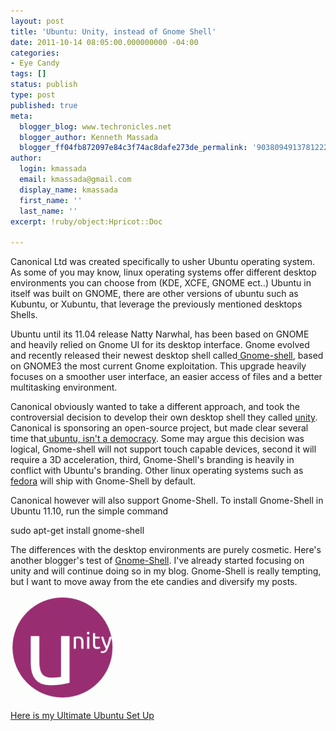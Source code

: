 ```yaml
---
layout: post
title: 'Ubuntu: Unity, instead of Gnome Shell'
date: 2011-10-14 08:05:00.000000000 -04:00
categories:
- Eye Candy
tags: []
status: publish
type: post
published: true
meta:
  blogger_blog: www.techronicles.net
  blogger_author: Kenneth Massada
  blogger_ff04fb872097e84c3f74ac8dafe273de_permalink: '9038094913781222898'
author:
  login: kmassada
  email: kmassada@gmail.com
  display_name: kmassada
  first_name: ''
  last_name: ''
excerpt: !ruby/object:Hpricot::Doc

---
```


<p>Canonical Ltd was created specifically to usher Ubuntu operating system. As some of you may know, linux operating systems offer different desktop environments you can choose from (KDE, XCFE, GNOME ect..) Ubuntu in itself was built on GNOME, there are other versions of ubuntu such as Kubuntu, or Xubuntu, that leverage the previously mentioned desktops Shells. </p>
<p> Ubuntu until its 11.04 release Natty Narwhal, has been based on GNOME and heavily relied on Gnome UI for its desktop interface. Gnome evolved and recently released their newest desktop shell called<a href="http://live.gnome.org/GnomeShell"> Gnome-shell</a>, based on GNOME3 the most current Gnome exploitation. This upgrade heavily focuses on a smoother user interface, an easier access of files and a better multitasking environment. </p>
<p> Canonical obviously wanted to take a different approach, and took the controversial decision to develop their own desktop shell they called <a href="http://www.techronicles.net/2011/10/ubuntu-unity-roundup.html">unity</a>. Canonical is sponsoring an open-source project, but made clear several time that<a href="http://downloadsquad.switched.com/2010/03/19/mark-shuttleworth-clarifies-ubuntu-is-not-a-democracy/"> ubuntu, isn't a democracy</a>.  Some may argue this decision was logical, Gnome-shell will not support touch capable devices, second it will require a 3D acceleration, third, Gnome-Shell's branding is heavily in conflict with Ubuntu's branding. Other linux operating systems such as <a href="http://fedoraproject.org/wiki/Features/Gnome3">fedora</a> will ship with Gnome-Shell by default. </p>
<p> Canonical however will also support Gnome-Shell. To install Gnome-Shell in Ubuntu 11.10, run the simple command</p>
<p> sudo apt-get install gnome-shell</p>
<p> The differences with the desktop environments are purely cosmetic. Here's another blogger's test of <a href="http://www.techdrivein.com/2011/09/gnome-shell-in-ubuntu-1110-first.html">Gnome-Shell</a>. I've already started focusing on unity and will continue doing so in my blog. Gnome-Shell is really tempting, but I want to move away from the ete candies and diversify my posts. </p>
<p><a href="http://techronilces.files.wordpress.com/2011/10/0de67-unity.png"><img border="0" src="/images/wp/0de67-unity.png" /></a></p>
<p> <a href="http://www.techronicles.net/2011/10/ubuntu-ultimate-set-up-round-up.html">Here is my Ultimate Ubuntu Set Up</a></p>
